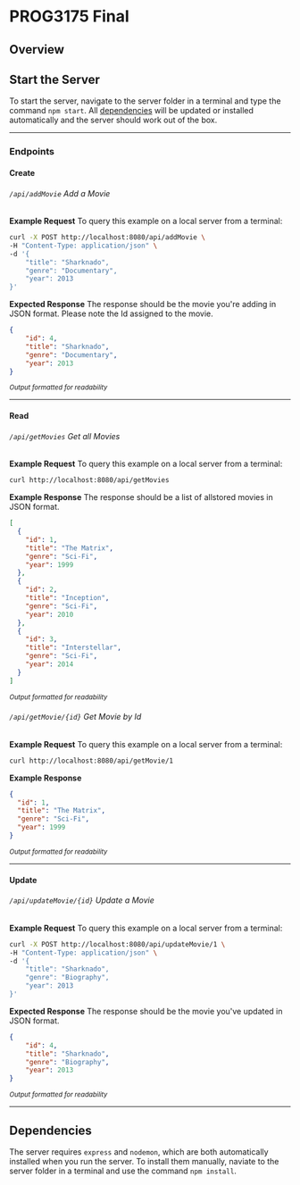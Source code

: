# PROG3175 Final

## Overview

## Start the Server
To start the server, navigate to the server folder in a terminal and type the command `npm start`. All [dependencies](#dependencies) will be updated or installed automatically and the server should work out of the box.

---

### Endpoints

#### Create
###### `/api/addMovie` Add a Movie 

**Example Request**
To query this example on a local server from a terminal:
```bash
curl -X POST http://localhost:8080/api/addMovie \
-H "Content-Type: application/json" \
-d '{
    "title": "Sharknado",
    "genre": "Documentary",      
    "year": 2013
}'
```

**Expected Response**
The response should be the movie you're adding in JSON format. Please note the Id assigned to the movie.
```json
{
    "id": 4,
    "title": "Sharknado",
    "genre": "Documentary",
    "year": 2013
}
```
<sub>*Output formatted for readability*</sub>

---

#### Read
###### `/api/getMovies` Get all Movies

**Example Request**
To query this example on a local server from a terminal:
```bash
curl http://localhost:8080/api/getMovies
```

**Example Response**
The response should be a list of allstored movies in JSON format.
```json
[
  {
    "id": 1,
    "title": "The Matrix",
    "genre": "Sci-Fi",
    "year": 1999
  },
  {
    "id": 2,
    "title": "Inception",
    "genre": "Sci-Fi",
    "year": 2010
  },
  {
    "id": 3,
    "title": "Interstellar",
    "genre": "Sci-Fi",
    "year": 2014
  }
]
```
<sub>*Output formatted for readability*</sub>

###### `/api/getMovie/{id}` Get Movie by Id

**Example Request**
To query this example on a local server from a terminal:
```bash
curl http://localhost:8080/api/getMovie/1
```

**Example Response**

```json
{
  "id": 1,
  "title": "The Matrix",
  "genre": "Sci-Fi",
  "year": 1999
}
```
<sub>*Output formatted for readability*</sub>

---

#### Update
###### `/api/updateMovie/{id}` Update a Movie 

**Example Request**
To query this example on a local server from a terminal:
```bash
curl -X POST http://localhost:8080/api/updateMovie/1 \
-H "Content-Type: application/json" \
-d '{
    "title": "Sharknado",
    "genre": "Biography",
    "year": 2013
}'
```

**Expected Response**
The response should be the movie you've updated in JSON format.
```json
{
    "id": 4,
    "title": "Sharknado",
    "genre": "Biography",
    "year": 2013
}
```
<sub>*Output formatted for readability*</sub>

---

## Dependencies
The server requires `express` and `nodemon`, which are both automatically installed when you run the server. To install them manually, naviate to the server folder in a terminal and use the command `npm install`.